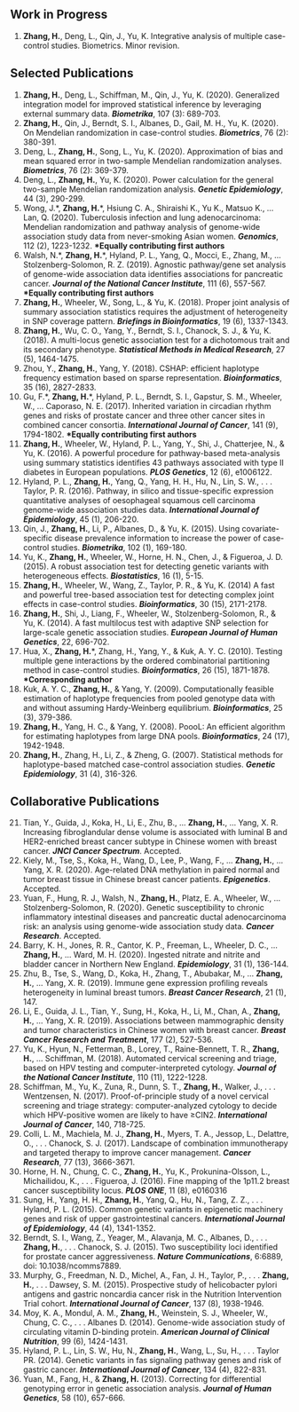 ## Work in Progress
1. **Zhang, H.**, Deng, L., Qin, J., Yu, K. Integrative analysis of multiple case-control studies. Biometrics. Minor revision. 
<!-- 
2. **Zhang, H.**, Yu, K. Variance component model for Mendelian randomization in case-control studies based on a large number of instrumental variables. To be submitted. 
#3.	Wong, J.\*, **Zhang, H.**\*, …, Lan, Q. Agnostic pathway analysis of genome-wide association study data reveals shared genes related to immune response to Mycobacterium tuberculosis and lung adenocarcinoma risk among never smoking women in Asia. Under review. **\*Equally contributing first authors** 
-->

## Selected Publications

1.	**Zhang, H.**, Deng, L., Schiffman, M., Qin, J., Yu, K. (2020). Generalized integration model for improved statistical inference by leveraging external summary data. ***Biometrika***, 107 (3): 689-703. 
35.	**Zhang, H.**, Qin, J., Berndt, S. I., Albanes, D., Gail, M. H., Yu, K. (2020). On Mendelian randomization in case-control studies. ***Biometrics***, 76 (2): 380-391. 
34.	Deng, L., **Zhang, H.**, Song, L., Yu, K. (2020). Approximation of bias and mean squared error in two-sample Mendelian randomization analyses. ***Biometrics***, 76 (2): 369-379.
33.	Deng, L., **Zhang, H.**, Yu, K. (2020). Power calculation for the general two-sample Mendelian randomization analysis. ***Genetic Epidemiology***, 44 (3), 290-299. 
32.	Wong, J.\*, **Zhang, H.**\*, Hsiung C. A., Shiraishi K., Yu K., Matsuo K., … Lan, Q. (2020). Tuberculosis infection and lung adenocarcinoma: Mendelian randomization and pathway analysis of genome-wide association study data from never-smoking Asian women. ***Genomics***, 112 (2), 1223-1232. **\*Equally contributing first authors**
31.	Walsh, N.\*, **Zhang, H.**\*, Hyland, P. L., Yang, Q., Mocci, E., Zhang, M., … Stolzenberg-Solomon, R. Z. (2019). Agnostic pathway/gene set analysis of genome-wide association data identifies associations for pancreatic cancer. ***Journal of the National Cancer Institute***, 111 (6), 557-567. **\*Equally contributing first authors**
30.	**Zhang, H.**, Wheeler, W., Song, L., & Yu, K. (2018). Proper joint analysis of summary association statistics requires the adjustment of heterogeneity in SNP coverage pattern. ***Briefings in Bioinformatics***, 19 (6), 1337-1343. 
29.	**Zhang, H.**, Wu, C. O., Yang, Y., Berndt, S. I., Chanock, S. J., & Yu, K. (2018). A multi-locus genetic association test for a dichotomous trait and its secondary phenotype. ***Statistical Methods in Medical Research***, 27 (5), 1464-1475. 
28.	Zhou, Y., **Zhang, H.**, Yang, Y. (2018). CSHAP: efficient haplotype frequency estimation based on sparse representation. ***Bioinformatics***, 35 (16), 2827-2833. 
27.	Gu, F.\*, **Zhang, H.**\*, Hyland, P. L., Berndt, S. I., Gapstur, S. M., Wheeler, W., … Caporaso, N. E. (2017). Inherited variation in circadian rhythm genes and risks of prostate cancer and three other cancer sites in combined cancer consortia. ***International Journal of Cancer***, 141 (9), 1794-1802. **\*Equally contributing first authors**
26.	**Zhang, H.**, Wheeler, W., Hyland, P. L., Yang, Y., Shi, J., Chatterjee, N., & Yu, K. (2016). A powerful procedure for pathway-based meta-analysis using summary statistics identifies 43 pathways associated with type II diabetes in European populations. ***PLOS Genetics***, 12 (6), e1006122.  
25.	Hyland, P. L., **Zhang, H.**, Yang, Q., Yang, H. H., Hu, N., Lin, S. W., . . . Taylor, P. R. (2016). Pathway, in silico and tissue-specific expression quantitative analyses of oesophageal squamous cell carcinoma genome-wide association studies data. ***International Journal of Epidemiology***, 45 (1), 206-220. 
24.	Qin, J., **Zhang, H.**, Li, P., Albanes, D., & Yu, K. (2015). Using covariate-specific disease prevalence information to increase the power of case-control studies. ***Biometrika***, 102 (1), 169-180.
23.	Yu, K., **Zhang, H.**, Wheeler, W., Horne, H. N., Chen, J., & Figueroa, J. D. (2015). A robust association test for detecting genetic variants with heterogeneous effects. ***Biostatistics***, 16 (1), 5-15. 
22.	**Zhang, H.**, Wheeler, W., Wang, Z., Taylor, P. R., & Yu, K. (2014) A fast and powerful tree-based association test for detecting complex joint effects in case-control studies. ***Bioinformatics***, 30 (15), 2171-2178.
21.	**Zhang, H.**, Shi, J., Liang, F., Wheeler, W., Stolzenberg-Solomon, R., & Yu, K. (2014). A fast multilocus test with adaptive SNP selection for large-scale genetic association studies. ***European Journal of Human Genetics***, 22, 696-702.
20.	Hua, X., **Zhang, H.**\*, Zhang, H., Yang, Y., & Kuk, A. Y. C. (2010). Testing multiple gene interactions by the ordered combinatorial partitioning method in case-control studies. ***Bioinformatics***, 26 (15), 1871-1878. **\*Corresponding author**
19.	Kuk, A. Y. C., **Zhang, H.**, & Yang, Y. (2009). Computationally feasible estimation of haplotype frequencies from pooled genotype data with and without assuming Hardy-Weinberg equilibrium. ***Bioinformatics***, 25 (3), 379-386.
18.	**Zhang, H.**, Yang, H. C., & Yang, Y. (2008). PoooL: An efficient algorithm for estimating haplotypes from large DNA pools. ***Bioinformatics***, 24 (17), 1942-1948.
17.	**Zhang, H.**, Zhang, H., Li, Z., & Zheng, G. (2007). Statistical methods for haplotype-based matched case-control association studies. ***Genetic Epidemiology***, 31 (4), 316-326. 


## Collaborative Publications

21.	Tian, Y., Guida, J., Koka, H., Li, E., Zhu, B., ... **Zhang, H.**, … Yang, X. R. Increasing fibroglandular dense volume is associated with luminal B and HER2-enriched breast cancer subtype in Chinese women with breast cancer. ***JNCI Cancer Spectrum***. Accepted. 
15.	Kiely, M., Tse, S., Koka, H., Wang, D., Lee, P., Wang, F., … **Zhang, H.**, … Yang, X. R. (2020). Age-related DNA methylation in paired normal and tumor breast tissue in Chinese breast cancer patients. ***Epigenetics***. Accepted. 
14.	Yuan, F., Hung, R. J., Walsh, N., **Zhang, H.**, Platz, E. A., Wheeler, W., ... Stolzenberg-Solomon, R. (2020). Genetic susceptibility to chronic inflammatory intestinal diseases and pancreatic ductal adenocarcinoma risk: an analysis using genome-wide association study data. ***Cancer Research***. Accepted. 
13.	Barry, K. H., Jones, R. R., Cantor, K. P., Freeman, L., Wheeler, D. C., … **Zhang, H.**, … Ward, M. H. (2020). Ingested nitrate and nitrite and bladder cancer in Northern New England. ***Epidemiology***, 31 (1), 136-144. 
12.	Zhu, B., Tse, S., Wang, D., Koka, H., Zhang, T., Abubakar, M., … **Zhang, H.**, … Yang, X. R. (2019). Immune gene expression profiling reveals heterogeneity in luminal breast tumors. ***Breast Cancer Research***, 21 (1), 147. 
11.	Li, E., Guida, J. L., Tian, Y., Sung, H., Koka, H., Li, M., Chan, A., **Zhang, H.**, … Yang, X. R. (2019). Associations between mammographic density and tumor characteristics in Chinese women with breast cancer. ***Breast Cancer Research and Treatment***, 177 (2), 527-536. 
10.	Yu, K., Hyun, N., Fetterman, B., Lorey, T., Raine-Bennett, T. R., **Zhang, H.**, … Schiffman, M. (2018). Automated cervical screening and triage, based on HPV testing and computer-interpreted cytology. ***Journal of the National Cancer Institute***, 110 (11), 1222-1228. 
9.	Schiffman, M., Yu, K., Zuna, R., Dunn, S. T., **Zhang, H.**, Walker, J., . . . Wentzensen, N. (2017). Proof-of-principle study of a novel cervical screening and triage strategy: computer-analyzed cytology to decide which HPV-positive women are likely to have ≥CIN2. ***International Journal of Cancer***, 140, 718-725.  
8.	Colli, L. M., Machiela, M. J., **Zhang, H.**, Myers, T. A., Jessop, L., Delattre, O., . . . Chanock, S. J. (2017). Landscape of combination immunotherapy and targeted therapy to improve cancer management. ***Cancer Research***, 77 (13), 3666-3671. 
7.	Horne, H. N., Chung, C. C., **Zhang, H.**, Yu, K., Prokunina-Olsson, L., Michailidou, K., . . . Figueroa, J. (2016). Fine mapping of the 1p11.2 breast cancer susceptibility locus. ***PLOS ONE***, 11 (8), e0160316 
6.	Sung, H., Yang, H. H., **Zhang, H.**, Yang, Q., Hu, N., Tang, Z. Z., . . . Hyland, P. L. (2015). Common genetic variants in epigenetic machinery genes and risk of upper gastrointestinal cancers. ***International Journal of Epidemiology***, 44 (4), 1341-1352. 
5.	Berndt, S. I., Wang, Z., Yeager, M., Alavanja, M. C., Albanes, D., . . . **Zhang, H.**, . . . Chanock, S. J. (2015). Two susceptibility loci identified for prostate cancer aggressiveness. ***Nature Communications***, 6:6889, doi: 10.1038/ncomms7889. 
4.	Murphy, G., Freedman, N. D., Michel, A., Fan, J. H., Taylor, P., . . . **Zhang, H.**, . . . Dawsey, S. M. (2015). Prospective study of helicobacter pylori antigens and gastric noncardia cancer risk in the Nutrition Intervention Trial cohort. ***International Journal of Cancer***, 137 (8), 1938-1946.  
3.	Moy, K. A., Mondul, A. M., **Zhang, H.**, Weinstein, S. J., Wheeler, W., Chung, C. C., . . . Albanes D. (2014). Genome-wide association study of circulating vitamin D-binding protein. ***American Journal of Clinical Nutrition***, 99 (6), 1424-1431.
2.	Hyland, P. L., Lin, S. W., Hu, N., **Zhang, H.**, Wang, L., Su, H., . . . Taylor PR. (2014). Genetic variants in fas signaling pathway genes and risk of gastric cancer. ***International Journal of Cancer***, 134 (4), 822-831.
1.	Yuan, M., Fang, H., & **Zhang, H.** (2013). Correcting for differential genotyping error in genetic association analysis. ***Journal of Human Genetics***, 58 (10), 657-666. 
